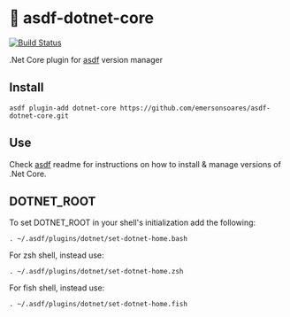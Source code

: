 # 🚧 asdf-dotnet-core

[![Build Status](https://travis-ci.org/emersonsoares/asdf-dotnet-core.svg?branch=master)](https://travis-ci.org/emersonsoares/asdf-dotnet-core)

.Net Core plugin for [asdf](https://github.com/asdf-vm/asdf) version manager

## Install

```
asdf plugin-add dotnet-core https://github.com/emersonsoares/asdf-dotnet-core.git
```

## Use

Check [asdf](https://github.com/asdf-vm/asdf) readme for instructions on how to install & manage versions of .Net Core.

## DOTNET_ROOT
To set DOTNET_ROOT in your shell's initialization add the following:

`. ~/.asdf/plugins/dotnet/set-dotnet-home.bash`

For zsh shell, instead use:

`. ~/.asdf/plugins/dotnet/set-dotnet-home.zsh`

For fish shell, instead use:

`. ~/.asdf/plugins/dotnet/set-dotnet-home.fish`
